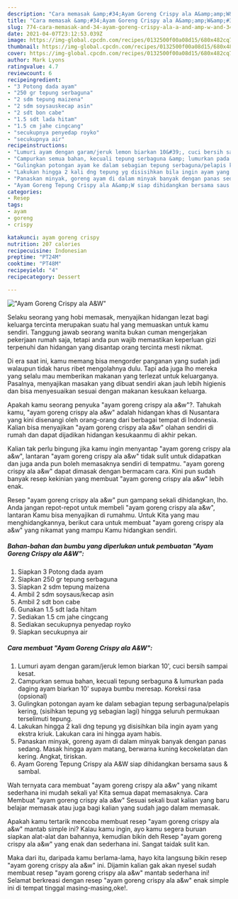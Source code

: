 ```yaml
---
description: "Cara memasak &amp;#34;Ayam Goreng Crispy ala A&amp;amp;W&amp;#34; yang sedap dan Mudah Dibuat"
title: "Cara memasak &amp;#34;Ayam Goreng Crispy ala A&amp;amp;W&amp;#34; yang sedap dan Mudah Dibuat"
slug: 774-cara-memasak-and-34-ayam-goreng-crispy-ala-a-and-amp-w-and-34-yang-sedap-dan-mudah-dibuat
date: 2021-04-07T23:12:53.039Z
image: https://img-global.cpcdn.com/recipes/0132500f00a08d15/680x482cq70/ayam-goreng-crispy-ala-aw-foto-resep-utama.jpg
thumbnail: https://img-global.cpcdn.com/recipes/0132500f00a08d15/680x482cq70/ayam-goreng-crispy-ala-aw-foto-resep-utama.jpg
cover: https://img-global.cpcdn.com/recipes/0132500f00a08d15/680x482cq70/ayam-goreng-crispy-ala-aw-foto-resep-utama.jpg
author: Mark Lyons
ratingvalue: 4.7
reviewcount: 6
recipeingredient:
- "3 Potong dada ayam"
- "250 gr tepung serbaguna"
- "2 sdm tepung maizena"
- "2 sdm soysauskecap asin"
- "2 sdt bon cabe"
- "1.5 sdt lada hitam"
- "1.5 cm jahe cingcang"
- "secukupnya penyedap royko"
- "secukupnya air"
recipeinstructions:
- "Lumuri ayam dengan garam/jeruk lemon biarkan 10&#39;, cuci bersih sampai kesat."
- "Campurkan semua bahan, kecuali tepung serbaguna &amp; lumurkan pada daging ayam biarkan 10&#39; supaya bumbu meresap. Koreksi rasa (opsional)"
- "Gulingkan potongan ayam ke dalam sebagian tepung serbaguna/pelapis kering, (sisihkan tepung yg sebagian lagi) hingga seluruh permukaan terselimuti tepung."
- "Lakukan hingga 2 kali dng tepung yg disisihkan bila ingin ayam yang ekstra kriuk. Lakukan cara ini hingga ayam habis."
- "Panaskan minyak, goreng ayam di dalam minyak banyak dengan panas sedang. Masak hingga ayam matang, berwarna kuning kecokelatan dan kering. Angkat, tiriskan."
- "Ayam Goreng Tepung Crispy ala A&amp;W siap dihidangkan bersama saus &amp; sambal."
categories:
- Resep
tags:
- ayam
- goreng
- crispy

katakunci: ayam goreng crispy 
nutrition: 207 calories
recipecuisine: Indonesian
preptime: "PT24M"
cooktime: "PT48M"
recipeyield: "4"
recipecategory: Dessert

---
```



![&#34;Ayam Goreng Crispy ala A&amp;W&#34;](https://img-global.cpcdn.com/recipes/0132500f00a08d15/680x482cq70/ayam-goreng-crispy-ala-aw-foto-resep-utama.jpg)

Selaku seorang yang hobi memasak, menyajikan hidangan lezat bagi keluarga tercinta merupakan suatu hal yang memuaskan untuk kamu sendiri. Tanggung jawab seorang  wanita bukan cuman mengerjakan pekerjaan rumah saja, tetapi anda pun wajib memastikan keperluan gizi terpenuhi dan hidangan yang disantap orang tercinta mesti nikmat.

Di era  saat ini, kamu memang bisa mengorder panganan yang sudah jadi walaupun tidak harus ribet mengolahnya dulu. Tapi ada juga lho mereka yang selalu mau memberikan makanan yang terlezat untuk keluarganya. Pasalnya, menyajikan masakan yang dibuat sendiri akan jauh lebih higienis dan bisa menyesuaikan sesuai dengan makanan kesukaan keluarga. 



Apakah kamu seorang penyuka &#34;ayam goreng crispy ala a&amp;w&#34;?. Tahukah kamu, &#34;ayam goreng crispy ala a&amp;w&#34; adalah hidangan khas di Nusantara yang kini disenangi oleh orang-orang dari berbagai tempat di Indonesia. Kalian bisa menyajikan &#34;ayam goreng crispy ala a&amp;w&#34; olahan sendiri di rumah dan dapat dijadikan hidangan kesukaanmu di akhir pekan.

Kalian tak perlu bingung jika kamu ingin menyantap &#34;ayam goreng crispy ala a&amp;w&#34;, lantaran &#34;ayam goreng crispy ala a&amp;w&#34; tidak sulit untuk didapatkan dan juga anda pun boleh memasaknya sendiri di tempatmu. &#34;ayam goreng crispy ala a&amp;w&#34; dapat dimasak dengan bermacam cara. Kini pun sudah banyak resep kekinian yang membuat &#34;ayam goreng crispy ala a&amp;w&#34; lebih enak.

Resep &#34;ayam goreng crispy ala a&amp;w&#34; pun gampang sekali dihidangkan, lho. Anda jangan repot-repot untuk membeli &#34;ayam goreng crispy ala a&amp;w&#34;, lantaran Kamu bisa menyajikan di rumahmu. Untuk Kita yang mau menghidangkannya, berikut cara untuk membuat &#34;ayam goreng crispy ala a&amp;w&#34; yang nikamat yang mampu Kamu hidangkan sendiri.

<!--inarticleads1-->

##### Bahan-bahan dan bumbu yang diperlukan untuk pembuatan &#34;Ayam Goreng Crispy ala A&amp;W&#34;:

1. Siapkan 3 Potong dada ayam
1. Siapkan 250 gr tepung serbaguna
1. Siapkan 2 sdm tepung maizena
1. Ambil 2 sdm soysaus/kecap asin
1. Ambil 2 sdt bon cabe
1. Gunakan 1.5 sdt lada hitam
1. Sediakan 1.5 cm jahe cingcang
1. Sediakan secukupnya penyedap royko
1. Siapkan secukupnya air




<!--inarticleads2-->

##### Cara membuat &#34;Ayam Goreng Crispy ala A&amp;W&#34;:

1. Lumuri ayam dengan garam/jeruk lemon biarkan 10&#39;, cuci bersih sampai kesat.
1. Campurkan semua bahan, kecuali tepung serbaguna &amp; lumurkan pada daging ayam biarkan 10&#39; supaya bumbu meresap. Koreksi rasa (opsional)
1. Gulingkan potongan ayam ke dalam sebagian tepung serbaguna/pelapis kering, (sisihkan tepung yg sebagian lagi) hingga seluruh permukaan terselimuti tepung.
1. Lakukan hingga 2 kali dng tepung yg disisihkan bila ingin ayam yang ekstra kriuk. Lakukan cara ini hingga ayam habis.
1. Panaskan minyak, goreng ayam di dalam minyak banyak dengan panas sedang. Masak hingga ayam matang, berwarna kuning kecokelatan dan kering. Angkat, tiriskan.
1. Ayam Goreng Tepung Crispy ala A&amp;W siap dihidangkan bersama saus &amp; sambal.




Wah ternyata cara membuat &#34;ayam goreng crispy ala a&amp;w&#34; yang nikamt sederhana ini mudah sekali ya! Kita semua dapat memasaknya. Cara Membuat &#34;ayam goreng crispy ala a&amp;w&#34; Sesuai sekali buat kalian yang baru belajar memasak atau juga bagi kalian yang sudah jago dalam memasak.

Apakah kamu tertarik mencoba membuat resep &#34;ayam goreng crispy ala a&amp;w&#34; mantab simple ini? Kalau kamu ingin, ayo kamu segera buruan siapkan alat-alat dan bahannya, kemudian bikin deh Resep &#34;ayam goreng crispy ala a&amp;w&#34; yang enak dan sederhana ini. Sangat taidak sulit kan. 

Maka dari itu, daripada kamu berlama-lama, hayo kita langsung bikin resep &#34;ayam goreng crispy ala a&amp;w&#34; ini. Dijamin kalian gak akan nyesel sudah membuat resep &#34;ayam goreng crispy ala a&amp;w&#34; mantab sederhana ini! Selamat berkreasi dengan resep &#34;ayam goreng crispy ala a&amp;w&#34; enak simple ini di tempat tinggal masing-masing,oke!.

